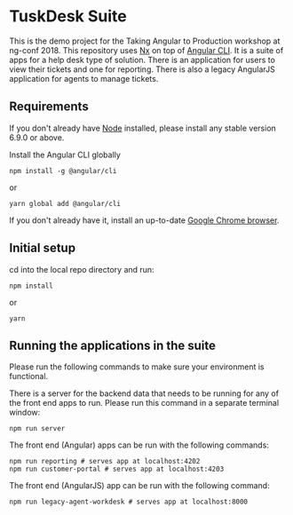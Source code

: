 # TuskDesk Suite

This is the demo project for the Taking Angular to Production workshop at ng-conf 2018. This repository uses [Nx](https://nrwl.io/nx) on top of [Angular CLI](https://cli.angular.io). It is a suite of apps for a help desk type of solution. There is an application for users to view their tickets and one for reporting. There is also a legacy AngularJS application for agents to manage tickets.

## Requirements

If you don't already have [Node](https://nodejs.org) installed, please install any stable version 6.9.0 or above.

Install the Angular CLI globally
```shell
npm install -g @angular/cli
```
or
```shell
yarn global add @angular/cli
```

If you don't already have it, install an up-to-date [Google Chrome browser](https://www.google.com/chrome/).

## Initial setup
cd into the local repo directory and run:
```shell
npm install
```
or
```shell
yarn
```

## Running the applications in the suite
Please run the following commands to make sure your environment is functional.

There is a server for the backend data that needs to be running for any of the front end apps to run. Please run this command in a separate terminal window:
```shell
npm run server
```
The front end (Angular) apps can be run with the following commands:
```shell
npm run reporting # serves app at localhost:4202
npm run customer-portal # serves app at localhost:4203
```
The front end (AngularJS) app can be run with the following command:
```shell
npm run legacy-agent-workdesk # serves app at localhost:8000
```
